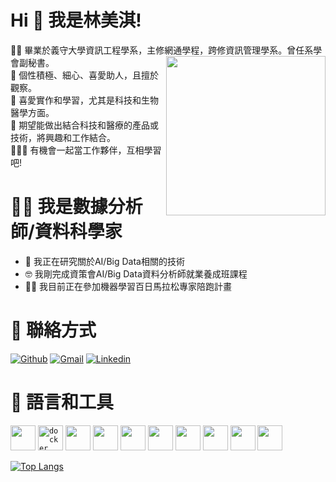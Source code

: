 # Hi 👋 我是林美淇!
👩‍🎓 畢業於義守大學資訊工程學系，主修網通學程，跨修資訊管理學系。曾任系學會副秘書。
<img width="255" align='right' src="https://i2.read01.com/SIG=339s6vq/304a326b686379493543.jpg">  
🧡 個性積極、細心、喜愛助人，且擅於觀察。                                                                                                                                     
🧐 喜愛實作和學習，尤其是科技和生物醫學方面。                                                                                                                                       
🙏 期望能做出結合科技和醫療的產品或技術，將興趣和工作結合。                                                                                                                           
🧑‍🤝‍🧑 有機會一起當工作夥伴，互相學習吧!

# 👩‍💻 我是數據分析師/資料科學家 
- 🔭 我正在研究關於AI/Big Data相關的技術                                                                                                                                           
- 🤓 我剛完成資策會AI/Big Data資料分析師就業養成班課程                                                                                                                             
- 🏃‍♀️ 我目前正在參加機器學習百日馬拉松專家陪跑計畫
 
 # 💬 聯絡方式
[![Github](https://img.shields.io/badge/-Github-333?style=flat&logo=Github&logoColor=white)](https://github.com/LinMeiCh/)
[![Gmail](https://img.shields.io/badge/-Gmail-c14438?style=flat&logo=Gmail&logoColor=white)](ntp925531@gmail.com)
[![Linkedin](https://img.shields.io/badge/-LinkedIn-blue?style=flat&logo=Linkedin&logoColor=white)](https://www.linkedin.com/in/%E7%BE%8E%E6%B7%87-%E6%9E%97-1553121b4/) 
                                                                                                                                                                                
# 🔨 語言和工具                                                                                                                                        
<code><img width="40" height="40" img src="https://devicons.github.io/devicon/devicon.git/icons/c/c-original.svg"></code>
<code><img width="40" height="40" img src="https://devicons.github.io/devicon/devicon.git/icons/docker/docker-original-wordmark.svg" alt="docker"></code>
<code><img width="40" height="40" img src="https://www.vectorlogo.zone/logos/apache_hadoop/apache_hadoop-icon.svg"></code>
<code><img width="40" height="40" img src="https://devicons.github.io/devicon/devicon.git/icons/html5/html5-original-wordmark.svg"></code>
<code><img width="40" height="40" img src="https://www.vectorlogo.zone/logos/elasticco_kibana/elasticco_kibana-icon.svg"></code>
<code><img width="40" height="40" img src="https://devicons.github.io/devicon/devicon.git/icons/linux/linux-original.svg"></code>
<code><img width="40" height="40" img src="https://devicons.github.io/devicon/devicon.git/icons/mysql/mysql-original-wordmark.svg"></code>
<code><img width="40" height="40" img src="https://devicons.github.io/devicon/devicon.git/icons/python/python-original.svg"></code>
<code><img width="40" height="40" img src="https://blog.consdata.tech/assets/img/posts/2019-10-03-kafka-companion/kafka.png"></code>
<code><img width="40" height="40" img src="https://i1.wp.com/datascienceacademy.com.br/blog/wp-content/uploads/2020/08/Serie-Spark-e-Databricks-Parte-1-Arquitetura-e-Componentes-do-Apache-Spark.png?fit=580%2C358"></code>
                                                                                                                                                                                
[![Top Langs](https://github-readme-stats.vercel.app/api/top-langs/?username=LinMeiChi&layout=compact)](https://github.com/anuraghazra/github-readme-stats)
<!--
**LinMeiChi/LinMeiChi** is a ✨ _special_ ✨ repository because its `README.md` (this file) appears on your GitHub profile.

# 動態圖寫法
![Dino](https://raw.githubusercontent.com/sanket9006/sanket9006/master/dino.gif)

# 置入圖寫法
https://github.com/Ileriayo/markdown-badges
https://github.com/alexandresanlim/Badges4-README.md-Profile
https://github.com/matthiaszarzecki/MadeWithUnityBadges


Here are some ideas to get you started:
- 🔭 I’m currently working on ...
- 🌱 I’m currently learning ...
- 👯 I’m looking to collaborate on ...
- 🤔 I’m looking for help with ...
- 💬 Ask me about ...
- 📫 How to reach me: ...
- 😄 Pronouns: ...
- ⚡ Fun fact: ...
-->
